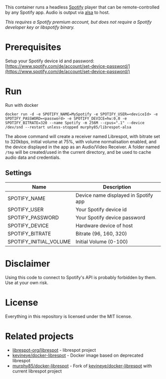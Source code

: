 This container runs a headless [Spotify](https://www.spotify.com/) player that can be remote-controlled by any Spotify app. Audio is output via [alsa](http://www.alsa-project.org/) to host.

*This requires a Spotify premium account, but does not require a Spotify developer key or libspotify binary.*

# Prerequisites
Setup your Spotify device id and password: [https://www.spotify.com/de/account/set-device-password/](https://www.spotify.com/de/account/set-device-password/)

# Run
Run with docker
```
docker run -d -e SPOTIFY_NAME=MySpotify -e SPOTIFY_USER=<deviceId> -e SPOTIFY_PASSWORD=<password> -e SPOTIFY_DEVICE=hw:0,0 -e SPOTIFY_BITRATE=320 --name Spotify -m 256M --cpus=".1" --device /dev/snd --restart unless-stopped murphy85/librespot-alsa
```
The above command will create a receiver named Librespot, with bitrate set to 320kbps, initial volume at 75%, with volume normalisation enabled, and the device displayed in the app as an Audio/Video Receiver. A folder named `/tmp` will be created/used in the current directory, and be used to cache audio data and credentials.

## Settings
| Name                   | Description                          |
| -----------------------|--------------------------------------|
| SPOTIFY_NAME           | Device name displayed in Spotify app |
| SPOTIFY_USER           | Your Spotify device id               |
| SPOTIFY_PASSWORD       | Your Spotify device password         |
| SPOTIFY_DEVICE         | Hardware device of host              |
| SPOTIFY_BITRATE        | Bitrate (96, 160, 320)               |
| SPOTIFY_INITIAL_VOLUME | Initial Volume (0-100)               |

# Disclaimer
Using this code to connect to Spotify's API is probably forbidden by them. Use at your own risk.

# License
Everything in this repository is licensed under the MIT license.

# Related projects
* [librespot-org/librespot](https://github.com/librespot-org/librespot) - librespot project
* [kevineye/docker-librespot](https://github.com/kevineye/docker-librespot) - Docker image based on deprecated librespot
* [murphy85/docker-librespot](https://github.com/murphy85/docker-librespot) - Fork of [kevineye/docker-librespot](https://github.com/kevineye/docker-librespot) with current librespot project

